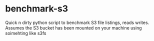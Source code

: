 # benchmark-s3

Quick n dirty python script to benchmark S3 file listings, reads writes.  Assumes the S3 bucket has been mounted on your machine using soimehting like s3fs

